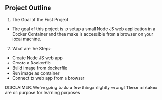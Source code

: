 ## Project Outline

1. The Goal of the First Project

- The goal of this project is to setup a small Node JS web application in a Docker Container and then make is accessible from a browser on your local machine.

2. What are the Steps:

- Create Node JS web app
- Create a Dockerfile
- Build image from dockerfile
- Run image as container
- Connect to web app from a browser

DISCLAIMER: We're going to do a few things slightly wrong! These mistakes are on purpose for learning purposes
